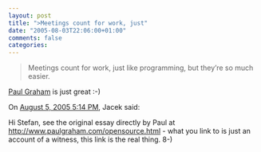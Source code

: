 ```yaml
---
layout: post
title: ">Meetings count for work, just"
date: "2005-08-03T22:06:00+01:00"
comments: false
categories: 
---
```


<blockquote>
<p>Meetings count for work, just like programming, but they&#8217;re so much easier.</p>
</blockquote>

<p><a href="http://blogs.zdnet.com/BTL/?p=1669">Paul Graham</a> is just great :-)</p>

<section class="comments">

<div class="comment" id="comment-588">
On <a href="#comment-588" title="Permalink to this comment">August  5, 2005  5:14 PM</a>, Jacek
said:
<p>Hi Stefan, see the original essay directly by Paul at <a href="http://www.paulgraham.com/opensource.html" rel="nofollow" /><a href="http://www.paulgraham.com/opensource.html" rel="nofollow">http://www.paulgraham.com/opensource.html</a> - what you link to is just an account of a witness, this link is the real thing. 8-)</p>


</section>

